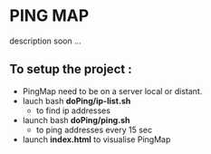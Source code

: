 # PING MAP

description soon ...

## To setup the project :
* PingMap need to be on a server local or distant.
* lauch bash __doPing/ip-list.sh__
    * to find ip addresses
* launch bash __doPing/ping.sh__
    * to ping addresses every 15 sec
* launch __index.html__ to visualise PingMap
